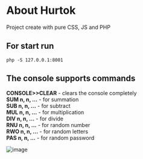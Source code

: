 # About Hurtok

Project create with pure CSS, JS and PHP

## For start run

```php -S 127.0.0.1:8001```

## The console supports commands

**CONSOLE>>CLEAR** - clears the console completely  
**SUM n, n, ...**  - for summation   
**SUB n, n, ...**  - for subtract  
**MUL n, n, ...**  - for multiplication  
**DIV n, n, ...**  - for divide  
**RNU n, n, ...**  - for random number   
**RWO n, n, ...**  - for random letters    
**PAS n, n, ...**  - for random password   

![image](https://user-images.githubusercontent.com/60666903/116673240-d2702a00-a9ab-11eb-8aca-ea1b367e4f3d.png)

